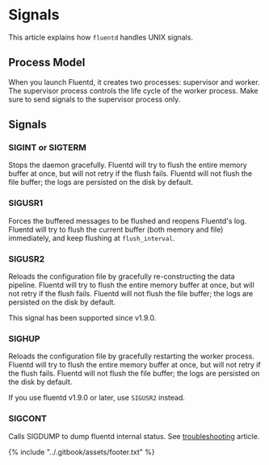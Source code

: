 # Signals

This article explains how `fluentd` handles UNIX signals.

## Process Model

When you launch Fluentd, it creates two processes: supervisor and worker. The supervisor process controls the life cycle of the worker process. Make sure to send signals to the supervisor process only.

## Signals

### SIGINT or SIGTERM

Stops the daemon gracefully. Fluentd will try to flush the entire memory buffer at once, but will not retry if the flush fails. Fluentd will not flush the file buffer; the logs are persisted on the disk by default.

### SIGUSR1

Forces the buffered messages to be flushed and reopens Fluentd's log. Fluentd will try to flush the current buffer \(both memory and file\) immediately, and keep flushing at `flush_interval`.

### SIGUSR2

Reloads the configuration file by gracefully re-constructing the data pipeline. Fluentd will try to flush the entire memory buffer at once, but will not retry if the flush fails. Fluentd will not flush the file buffer; the logs are persisted on the disk by default.

This signal has been supported since v1.9.0.

### SIGHUP

Reloads the configuration file by gracefully restarting the worker process. Fluentd will try to flush the entire memory buffer at once, but will not retry if the flush fails. Fluentd will not flush the file buffer; the logs are persisted on the disk by default.

If you use fluentd v1.9.0 or later, use `SIGUSR2` instead.

### SIGCONT

Calls SIGDUMP to dump fluentd internal status. See [troubleshooting](trouble-shooting.md#dump-fluentd-internal-information) article.

{% include "../.gitbook/assets/footer.txt" %}
